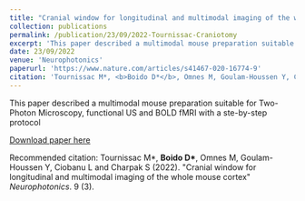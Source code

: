 ```yaml
---
title: "Cranial window for longitudinal and multimodal imaging of the whole mouse cortex"
collection: publications
permalink: /publication/23/09/2022-Tournissac-Craniotomy
excerpt: 'This paper described a multimodal mouse preparation suitable for Two-Photon Microscopy, functional US and BOLD fMRI with a ste-by-step protocol'
date: 23/09/2022
venue: 'Neurophotonics'
paperurl: 'https://www.nature.com/articles/s41467-020-16774-9'
citation: 'Tournissac M*, <b>Boido D*</b>, Omnes M, Goulam-Houssen Y, Ciobanu L and Charpak S (2022). &quot;Cranial window for longitudinal and multimodal imaging of the whole mouse cortex&quot; <i>Neurophotonics</i>. 9 (3).'
---
```

This paper described a multimodal mouse preparation suitable for Two-Photon Microscopy, functional US and BOLD fMRI with a ste-by-step protocol

[Download paper here](https://www.nature.com/articles/s41467-020-16774-9)

Recommended citation: Tournissac M*, <b>Boido D*</b>, Omnes M, Goulam-Houssen Y, Ciobanu L and Charpak S (2022). "Cranial window for longitudinal and multimodal imaging of the whole mouse cortex" <i>Neurophotonics</i>. 9 (3).